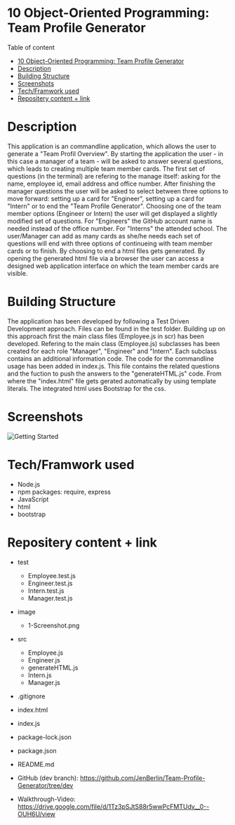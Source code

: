 # 10 Object-Oriented Programming: Team Profile Generator

Table of content

- [10 Object-Oriented Programming: Team Profile Generator](#10-object-oriented-programming-team-profile-generator)
- [Description](#description)
- [Building Structure](#building-structure)
- [Screenshots](#screenshots)
- [Tech/Framwork used](#techframwork-used)
- [Repositery content + link](#repositery-content--link)

# Description

This application is an commandline application, which allows the user to generate a "Team Profil Overview". By starting the application the user - in this case a manager of a team - will be asked to answer several questions, which leads to creating multiple team member cards. The first set of questions (in the terminal) are refering to the manage itself: asking for the name, employee id, email address and office number. After finishing the manager questions the user will be asked to select between three options to move forward: setting up a card for "Engineer", setting up a card for "Intern" or to end the "Team Profile Generator". Choosing one of the team member options (Engineer or Intern) the user will get displayed a slightly modified set of questions. For "Engineers" the GitHub account name is needed instead of the office number. For "Interns" the attended school. The user/Manager can add as many cards as she/he needs each set of questions will end with three options of continueing with team member cards or to finish. By choosing to end a html files gets generated. By opening the generated html file via a browser the user can access a designed web application interface on which the team member cards are visible.

# Building Structure

The application has been developed by following a Test Driven Development approach. Files can be found in the test folder. Building up on this approach first the main class files (Employee.js in scr) has been developed. Refering to the main class (Employee.js) subclasses has been created for each role "Manager", "Engineer" and "Intern". Each subclass contains an additional information code. The code for the commandline usage has been added in index.js. This file contains the related questions and the fuction to push the answers to the "generateHTML.js" code. From where the "index.html" file gets gerated automatically by using template literals. The integrated html uses Bootstrap for the css.

# Screenshots

![Getting Started](./image/1-Screenshot.png)

# Tech/Framwork used

- Node.js
- npm packages: require, express
- JavaScript
- html
- bootstrap

# Repositery content + link

- test
  - Employee.test.js
  - Engineer.test.js
  - Intern.test.js
  - Manager.test.js
- image
  - 1-Screenshot.png
- src
  - Employee.js
  - Engineer.js
  - generateHTML.js
  - Intern.js
  - Manager.js
- .gitignore
- index.html
- index.js
- package-lock.json
- package.json
- README.md

- GitHub (dev branch): https://github.com/JenBerlin/Team-Profile-Generator/tree/dev
- Walkthrough-Video: https://drive.google.com/file/d/1Tz3pSJtS88r5wwPcFMTUdy__0--OUH6U/view
